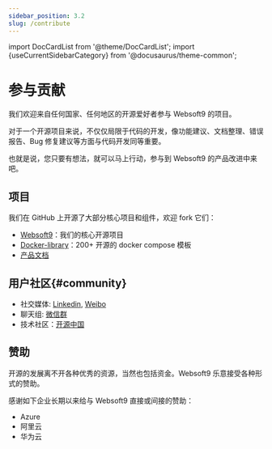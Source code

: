 ```yaml
---
sidebar_position: 3.2
slug: /contribute
---
```


import DocCardList from '@theme/DocCardList';
import {useCurrentSidebarCategory} from '@docusaurus/theme-common';

# 参与贡献

我们欢迎来自任何国家、任何地区的开源爱好者参与 Websoft9 的项目。

对于一个开源项目来说，不仅仅局限于代码的开发，像功能建议、文档整理、错误报告、Bug 修复建议等方面与代码开发同等重要。  

也就是说，您只要有想法，就可以马上行动，参与到 Websoft9 的产品改进中来吧。  


## 项目

我们在 GitHub 上开源了大部分核心项目和组件，欢迎 fork 它们：

- [Websoft9](https://github.com/Websoft9/websoft9)：我们的核心开源项目
- [Docker-library](https://github.com/Websoft9/docker-library)：200+ 开源的 docker compose 模板
- [产品文档](https://github.com/Websoft9/doc.websoft9.com)

## 用户社区{#community}

- 社交媒体: [Linkedin](https://www.linkedin.com/company/websoft9), [Weibo](https://weibo.com/chendelin1982)
- 聊天组: [微信群](https://libs.websoft9.com/Websoft9/feature/icon-userchatgroup-websoft9.png)
- 技术社区：[开源中国](https://www.oschina.net/p/websoft9)

## 赞助

开源的发展离不开各种优秀的资源，当然也包括资金。Websoft9 乐意接受各种形式的赞助。  

感谢如下企业长期以来给与 Websoft9 直接或间接的赞助： 

- Azure
- 阿里云
- 华为云

